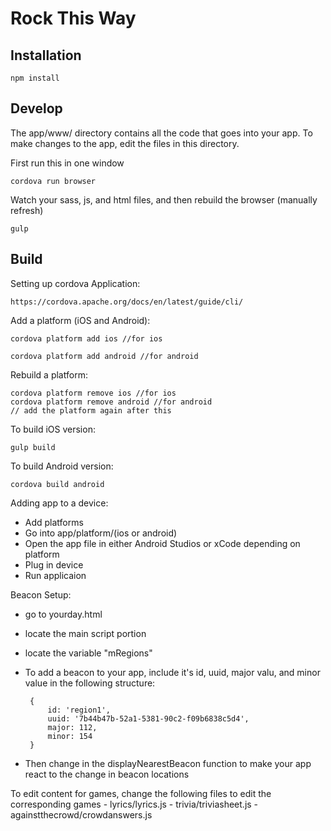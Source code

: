 # Rock This Way

## Installation
    npm install
    
## Develop
The app/www/ directory contains all the code that goes into your app. To make changes to the app, edit the files in this directory.

First run this in one window
    
    cordova run browser

Watch your sass, js, and html files, and then rebuild the browser (manually refresh)

    gulp
    
## Build
Setting up cordova Application:

    https://cordova.apache.org/docs/en/latest/guide/cli/

Add a platform (iOS and Android):
    
    cordova platform add ios //for ios
    
    cordova platform add android //for android
    
Rebuild a platform:
    
    cordova platform remove ios //for ios
    cordova platform remove android //for android
    // add the platform again after this
    
    
To build iOS version:
    
    gulp build
    
To build Android version:
    
    cordova build android
    
Adding app to a device:
 - Add platforms
 - Go into app/platform/(ios or android)
 - Open the app file in either Android Studios or xCode depending on platform
 - Plug in device
 - Run applicaion

 
Beacon Setup:
 - go to  yourday.html
 - locate the main script portion
 - locate the variable "mRegions"
 - To add a beacon to your app, include it's id, uuid, major valu, and minor value in the following structure:
    
        {
            id: 'region1',
            uuid: '7b44b47b-52a1-5381-90c2-f09b6838c5d4',
            major: 112,
            minor: 154
        }
 - Then change in the displayNearestBeacon function to make your app react to the change in beacon locations

To edit content for games, change the following files to edit the corresponding games
    - lyrics/lyrics.js
    - trivia/triviasheet.js
    - againstthecrowd/crowdanswers.js





   
